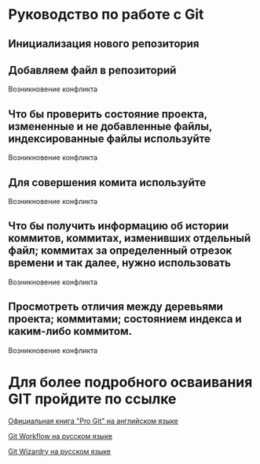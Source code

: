 # Руководство по работе с Git

## Инициализация нового репозитория



## Добавляем файл в репозиторий

Возникновение конфликта

## Что бы проверить состояние проекта, измененные и не добавленные файлы, индексированные файлы используйте

Возникновение конфликта

## Для совершения комита используйте 

Возникновение конфликта

## Что бы получить информацию об истории коммитов, коммитах, изменивших отдельный файл; коммитах за определенный отрезок времени и так далее, нужно использовать 

Возникновение конфликта

## Просмотреть отличия между деревьями проекта; коммитами; состоянием индекса и каким-либо коммитом.

Возникновение конфликта

# Для более подробного осваивания GIT пройдите по ссылке

[Официальная книга "Pro Git" на английском языке](https://git-scm.com/book/en/v2)

[Git Workflow на русском языке](https://habr.com/ru/post/60030/)

[Git Wizardry на русском языке](https://habr.com/ru/post/60347/)
